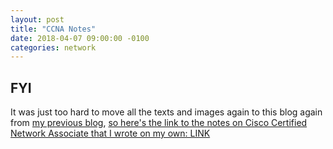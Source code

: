 ```yaml
---
layout: post
title: "CCNA Notes"
date: 2018-04-07 09:00:00 -0100
categories: network
---
```

## FYI
It was just too hard to move all the texts and images again to this blog again from [my previous blog](https://7oel.weebly.com/), [so here's the link to the notes on Cisco Certified Network Associate that I wrote on my own: LINK](https://7oel.weebly.com/ccna.html)